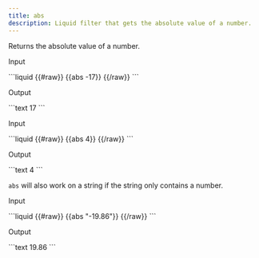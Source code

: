 ```yaml
---
title: abs
description: Liquid filter that gets the absolute value of a number.
---
```


Returns the absolute value of a number.

<p class="code-label">Input</p>
```liquid
{{#raw}}
{{abs -17}}
{{/raw}}
```

<p class="code-label">Output</p>
```text
17
```

<p class="code-label">Input</p>
```liquid
{{#raw}}
{{abs 4}}
{{/raw}}
```

<p class="code-label">Output</p>
```text
4
```

`abs` will also work on a string if the string only contains a number.

<p class="code-label">Input</p>
```liquid
{{#raw}}
{{abs "-19.86"}}
{{/raw}}
```

<p class="code-label">Output</p>
```text
19.86
```

